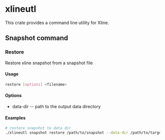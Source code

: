 # xlineutl

This crate provides a command line utility for Xline.

## Snapshot command

### Restore

Restore xline snapshot from a snapshot file

#### Usage

```bash
restore [options] <filename>
```

#### Options

- data-dir -- path to the output data directory

#### Examples

```bash
# restore snapshot to data dir
./xlineutl snapshot restore /path/to/snapshot --data-dir /path/to/target/dir
